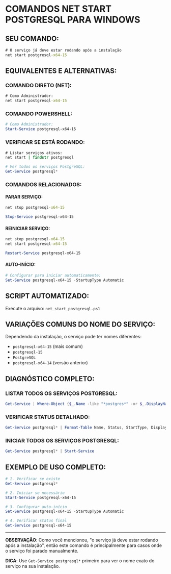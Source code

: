 # COMANDOS NET START POSTGRESQL PARA WINDOWS

## SEU COMANDO:

```cmd
# O serviço já deve estar rodando após a instalação
net start postgresql-x64-15
```

## EQUIVALENTES E ALTERNATIVAS:

### COMANDO DIRETO (NET):

```cmd
# Como Administrador:
net start postgresql-x64-15
```

### COMANDO POWERSHELL:

```powershell
# Como Administrador:
Start-Service postgresql-x64-15
```

### VERIFICAR SE ESTÁ RODANDO:

```cmd
# Listar serviços ativos:
net start | findstr postgresql
```

```powershell
# Ver todos os serviços PostgreSQL:
Get-Service postgresql*
```

### COMANDOS RELACIONADOS:

#### PARAR SERVIÇO:

```cmd
net stop postgresql-x64-15
```

```powershell
Stop-Service postgresql-x64-15
```

#### REINICIAR SERVIÇO:

```cmd
net stop postgresql-x64-15
net start postgresql-x64-15
```

```powershell
Restart-Service postgresql-x64-15
```

#### AUTO-INÍCIO:

```powershell
# Configurar para iniciar automaticamente:
Set-Service postgresql-x64-15 -StartupType Automatic
```

## SCRIPT AUTOMATIZADO:

Execute o arquivo: `net_start_postgresql.ps1`

## VARIAÇÕES COMUNS DO NOME DO SERVIÇO:

Dependendo da instalação, o serviço pode ter nomes diferentes:

- `postgresql-x64-15` (mais comum)
- `postgresql-15`
- `PostgreSQL`
- `postgresql-x64-14` (versão anterior)

## DIAGNÓSTICO COMPLETO:

### LISTAR TODOS OS SERVIÇOS POSTGRESQL:

```powershell
Get-Service | Where-Object {$_.Name -like "*postgres*" -or $_.DisplayName -like "*PostgreSQL*"}
```

### VERIFICAR STATUS DETALHADO:

```powershell
Get-Service postgresql* | Format-Table Name, Status, StartType, DisplayName -AutoSize
```

### INICIAR TODOS OS SERVIÇOS POSTGRESQL:

```powershell
Get-Service postgresql* | Start-Service
```

## EXEMPLO DE USO COMPLETO:

```powershell
# 1. Verificar se existe
Get-Service postgresql*

# 2. Iniciar se necessário
Start-Service postgresql-x64-15

# 3. Configurar auto-início
Set-Service postgresql-x64-15 -StartupType Automatic

# 4. Verificar status final
Get-Service postgresql-x64-15
```

---

**OBSERVAÇÃO**: Como você mencionou, "o serviço já deve estar rodando após a instalação", então este comando é principalmente para casos onde o serviço foi parado manualmente.

**DICA**: Use `Get-Service postgresql*` primeiro para ver o nome exato do serviço na sua instalação.
